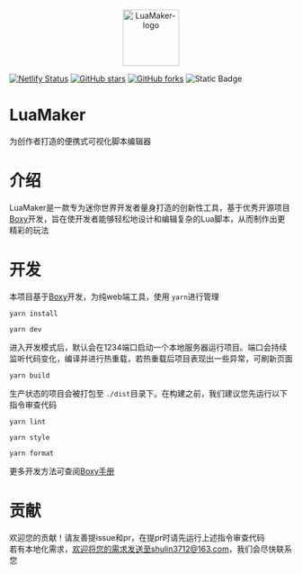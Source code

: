 <p align="center">
    <br>
    <img width="100" src="https://cdn.nlark.com/yuque/0/2024/png/35402759/1720699360490-576ed677-8056-426d-ab06-f75b9519bf68.png" alt="LuaMaker-logo"/>
</p>

[![Netlify Status](https://api.netlify.com/api/v1/badges/10ba9049-03f9-4ac1-a8de-1b3d066f83a1/deploy-status)](https://app.netlify.com/sites/luamaker/deploys)    [![GitHub stars](https://img.shields.io/github/stars/TatsukiMengChen/LuaMaker.svg?style=social&label=Star&maxAge=2592000)](https://github.com/TatsukiMengChen/LuaMaker/stargazers)    [![GitHub forks](https://img.shields.io/github/forks/TatsukiMengChen/LuaMaker.svg)](https://github.com/TatsukiMengChen/LuaMaker/network/members)    ![Static Badge](https://img.shields.io/badge/Powered_By-Boxy-blue?labelColor=%23d1e0fd&color=%234062F6&link=https%3A%2F%2Fgitee.com%2Fcocotais%2Fboxy)

# LuaMaker

为创作者打造的便携式可视化脚本编辑器

# 介绍

LuaMaker是一款专为迷你世界开发者量身打造的创新性工具，基于优秀开源项目[Boxy](https://github.com/cocotais/boxy)开发，旨在使开发者能够轻松地设计和编辑复杂的Lua脚本，从而制作出更精彩的玩法

# 开发

本项目基于[Boxy](https://github.com/cocotais/boxy)开发，为纯web端工具，使用 `yarn`进行管理

```shell
yarn install
```

```shell
yarn dev
```

进入开发模式后，默认会在1234端口启动一个本地服务器运行项目。端口会持续监听代码变化，编译并进行热重载，若热重载后项目表现出一些异常，可刷新页面

```shell
yarn build
```

生产状态的项目会被打包至 `./dist`目录下。在构建之前，我们建议您先运行以下指令审查代码

```shell
yarn lint
```

```shell
yarn style
```

```shell
yarn format
```

更多开发方法可查阅[Boxy手册](https://www.yuque.com/zaona/boxy)

# 贡献

欢迎您的贡献！请友善提issue和pr，在提pr时请先运行上述指令审查代码<br />若有本地化需求，欢迎将您的需求发送至shulin3712@163.com，我们会尽快联系您
